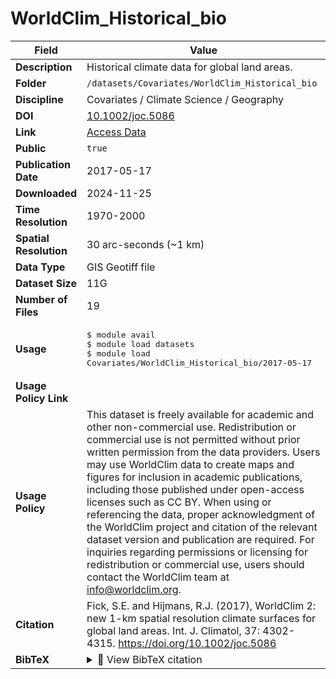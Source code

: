 # WorldClim_Historical_bio

| Field | Value |
|--------|-------|
| **Description** | Historical climate data for global land areas. |
| **Folder** | `/datasets/Covariates/WorldClim_Historical_bio` |
| **Discipline** | Covariates / Climate Science / Geography |
| **DOI** | [10.1002/joc.5086](https://doi.org/10.1002/joc.5086) |
| **Link** | [Access Data](https://www.worldclim.org/data/worldclim21.html) |
| **Public** | `true` |
| **Publication Date** | 2017-05-17 |
| **Downloaded** | 2024-11-25 |
| **Time Resolution** | 1970-2000 |
| **Spatial Resolution** | 30 arc-seconds (~1 km) |
| **Data Type** | GIS Geotiff file |
| **Dataset Size** | 11G |
| **Number of Files** | 19 |
| **Usage** | <pre>&#36; module avail<br>&#36; module load datasets<br>&#36; module load Covariates/WorldClim_Historical_bio/2017-05-17</pre> |
| **Usage Policy Link** |  |
| **Usage Policy** | This dataset is freely available for academic and other non-commercial use. Redistribution or commercial use is not permitted without prior written permission from the data providers. Users may use WorldClim data to create maps and figures for inclusion in academic publications, including those published under open-access licenses such as CC BY. When using or referencing the data, proper acknowledgment of the WorldClim project and citation of the relevant dataset version and publication are required. For inquiries regarding permissions or licensing for redistribution or commercial use, users should contact the WorldClim team at info@worldclim.org. |
| **Citation** | Fick, S.E. and Hijmans, R.J. (2017), WorldClim 2: new 1-km spatial resolution climate surfaces for global land areas. Int. J. Climatol, 37: 4302-4315. https://doi.org/10.1002/joc.5086 |
| **BibTeX** | <details><summary>📜 View BibTeX citation</summary><pre>@article{https://doi.org/10.1002/joc.5086,<br>author = {Fick, Stephen E. and Hijmans, Robert J.},<br>title = {WorldClim 2: new 1-km spatial resolution climate surfaces for global land areas},<br>journal = {International Journal of Climatology},<br>volume = {37},<br>number = {12},<br>pages = {4302-4315},<br>keywords = {interpolation, climate surfaces, WorldClim, MODIS, land surface temperature, cloud cover, solar radiation, wind speed, vapour pressure},<br>doi = {https://doi.org/10.1002/joc.5086},<br>url = {https://rmets.onlinelibrary.wiley.com/doi/abs/10.1002/joc.5086},<br>eprint = {https://rmets.onlinelibrary.wiley.com/doi/pdf/10.1002/joc.5086},<br>abstract = {ABSTRACT We created a new dataset of spatially interpolated monthly climate data for global land areas at a very high spatial resolution (approximately 1 km2). We included monthly temperature (minimum, maximum and average), precipitation, solar radiation, vapour pressure and wind speed, aggregated across a target temporal range of 1970–2000, using data from between 9000 and 60 000 weather stations. Weather station data were interpolated using thin-plate splines with covariates including elevation, distance to the coast and three satellite-derived covariates: maximum and minimum land surface temperature as well as cloud cover, obtained with the MODIS satellite platform. Interpolation was done for 23 regions of varying size depending on station density. Satellite data improved prediction accuracy for temperature variables 5–15\% (0.07–0.17 °C), particularly for areas with a low station density, although prediction error remained high in such regions for all climate variables. Contributions of satellite covariates were mostly negligible for the other variables, although their importance varied by region. In contrast to the common approach to use a single model formulation for the entire world, we constructed the final product by selecting the best performing model for each region and variable. Global cross-validation correlations were ≥ 0.99 for temperature and humidity, 0.86 for precipitation and 0.76 for wind speed. The fact that most of our climate surface estimates were only marginally improved by use of satellite covariates highlights the importance having a dense, high-quality network of climate station data.},<br>year = {2017}<br>}</pre> |
